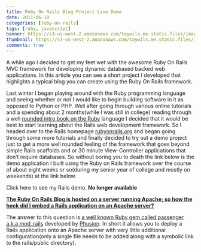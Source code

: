 ```yaml
---
title: Ruby On Rails Blog Project Live Demo
date: 2011-06-10
categories: [ruby-on-rails]
tags: [ruby, javascript]
banner: https://s3-us-west-2.amazonaws.com/taywils.me.static.files/images/post_banners_thumbnails/rubyonrailsblogdemo.JPG
thumbnail: https://s3-us-west-2.amazonaws.com/taywils.me.static.files/images/post_banners_thumbnails/rubyonrailsblogdemo.JPG
comments: true
---
```

A while ago I decided to get my feet wet with the awesome Ruby On Rails MVC framework for developing dynamic databased backed web applications. In this article you can see a short project I developed that highlights a typical blog you can create using the Ruby On Rails framework.

<!-- more -->
<p>Last winter I began playing around with the Ruby programming language and seeing whether or not I would like to begin building software in it as opposed to Python or PHP. Well after going through various online tutorials and a spending about 2 months(while I was still in college) reading through a well <a href="http://www.amazon.com/Beginning-Ruby-Novice-Professional-Experts/dp/1590597664">rounded intro book on the Ruby</a> language I decided that it would be best to start learning about the Rails web development framework. So I headed over to the Rails homepage <a href="http://rubyonrails.org/">rubyonrails.org</a> and began going through some more tutorials and finally decided to try out a demo project just to get a more well rounded feeling of the framework that goes beyond simple Rails scaffolds and or 30 minute View-Controller applications that don’t require databases. So without boring you to death the link below is the demo application I built using the Ruby on Rails framework over the course of about eight weeks or so(during my senior year of college and mostly on weekends) at the link below.</p> <p>Click here to see my Rails demo. <b>No longer available</b></a></p> <p><strong><u>The Ruby On Rails Blog is hosted on a server running Apache; so how the heck did I embed a Rails application on an Apache server?</u></strong></p> <p>The answer to this question is <a href="http://www.modrails.com/">a well known Ruby gem called passenger a.k.a mod_rails</a> developed by <a href="http://www.phusion.nl/">Phusion</a>. In short it allows you to deploy a Rails application onto an Apache server with very little additional configuration(only a single file needs to be added along with a symbolic link to the rails/public directory).</p>
